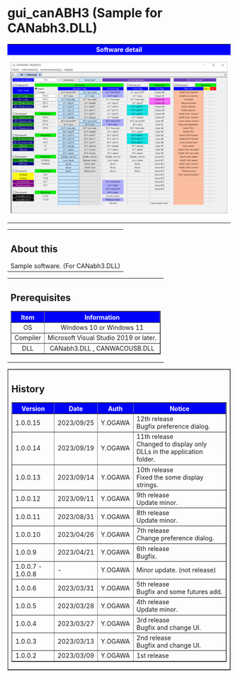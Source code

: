 # gui_canABH3 (Sample for CANabh3.DLL)

<table width="100%" border="0">
<tr><th align="center" valign="center" bgcolor="blue"><font color="white">Software detail</font></th></tr>
<tr><td align="center" valign="center">

![](img/gui_canABH3.png)
</td></tr>
</table>

<table border="0">
    <tr><td><h2>About this</h2>
        Sample software. (For CANabh3.DLL)
        </td>
    </tr>
</table>

<!-- Prerequisites -->
<table border="0">
    <tr><td><h2>Prerequisites</h2>
    <table border="1">
        <tr><th bgcolor="blue"><font color="white">Item</font></th><th bgcolor="blue"><font color="white">Information</font></th></tr>
        <tr><td align="center">OS</td><td align="center">Windows 10 or Windows 11</td></tr>
        <tr><td align="center">Compiler</td><td align="center">Microsoft Visual Studio 2019 or later.</td></tr>
        <tr><td align="center">DLL</td><td align="center">CANabh3.DLL , CANWACOUSB.DLL</td></tr>
    </table>
    </td></tr>
</table>

<!-- Version table -->
<table border="1">
   <tr><td><h2>History</h2>
    <table border="1">
        <tr>
            <th bgcolor="blue"><font color="white">Version</font></th>
            <th bgcolor="blue"><font color="white">Date</font></th>
            <th bgcolor="blue"><font color="white">Auth</font></th>
            <th bgcolor="blue"><font color="white">Notice</font></th>
        </tr>
        <tr>
            <td>1.0.0.15</td>
            <td>2023/09/25</td>
            <td>Y.OGAWA</td>
            <td>12th release<br>Bugfix preference dialog.</td>
        </tr>
        <tr>
            <td>1.0.0.14</td>
            <td>2023/09/19</td>
            <td>Y.OGAWA</td>
            <td>11th release<br>Changed to display only DLLs in the application folder.</td>
        </tr>
        <tr>
            <td>1.0.0.13</td>
            <td>2023/09/14</td>
            <td>Y.OGAWA</td>
            <td>10th release<br>Fixed the some display strings.</td>
        </tr>
        <tr>
            <td>1.0.0.12</td>
            <td>2023/09/11</td>
            <td>Y.OGAWA</td>
            <td>9th release<br>Update minor.</td>
        </tr>
        <tr>
            <td>1.0.0.11</td>
            <td>2023/08/31</td>
            <td>Y.OGAWA</td>
            <td>8th release<br>Update minor.</td>
        </tr>
        <tr>
            <td>1.0.0.10</td>
            <td>2023/04/26</td>
            <td>Y.OGAWA</td>
            <td>7th release<br>Change preference dialog.</td>
        </tr>
        <tr>
            <td>1.0.0.9</td>
            <td>2023/04/21</td>
            <td>Y.OGAWA</td>
            <td>6th release<br>Bugfix.</td>
        </tr>
        <tr>
            <td>1.0.0.7 - 1.0.0.8</td>
            <td>-</td>
            <td>Y.OGAWA</td>
            <td>Minor update. (not release)</td>
        </tr>
        <tr>
            <td>1.0.0.6</td>
            <td>2023/03/31</td>
            <td>Y.OGAWA</td>
            <td>5th release<br>Bugfix and some futures add.</td>
        </tr>
        <tr>
            <td>1.0.0.5</td>
            <td>2023/03/28</td>
            <td>Y.OGAWA</td>
            <td>4th release<br>Update minor.</td>
        </tr>
        <tr>
            <td>1.0.0.4</td>
            <td>2023/03/27</td>
            <td>Y.OGAWA</td>
            <td>3rd release<br>Bugfix and change UI.</td>
        </tr>
        <tr>
            <td>1.0.0.3</td>
            <td>2023/03/13</td>
            <td>Y.OGAWA</td>
            <td>2nd release<br>Bugfix and change UI.</td>
        </tr>
        <tr>
            <td>1.0.0.2</td>
            <td>2023/03/09</td>
            <td>Y.OGAWA</td>
            <td>1st release</td>
        </tr>
    </table>
    </td></tr>
</table>


